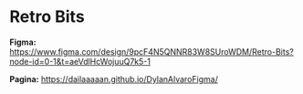 # Retro Bits

**Figma:** https://www.figma.com/design/9pcF4N5QNNR83W8SUroWDM/Retro-Bits?node-id=0-1&t=aeVdlHcWojuuQ7k5-1

**Pagina:** https://dailaaaaan.github.io/DylanAlvaroFigma/

